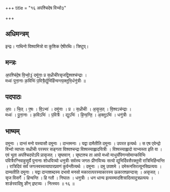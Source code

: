 +++
title = "१६ अपश्चिदेष विभ्वो३"

+++
## अधिमन्त्रम्
इन्द्रः। गाथिनो विश्वामित्रो वा कुशिक ऐषीरथिः। त्रिष्टुप्।

## मन्त्रः
अ॒पश्चि॑दे॒ष वि॒भ्वो॒३॒॑ दमू॑नाः॒ प्र स॒ध्रीची॑रसृजद्वि॒श्वश्च॑न्द्राः ।  
मध्वः॑ पुना॒नाः क॒विभिः॑ प॒वित्रै॒र्द्युभि॑र्हिन्वन्त्य॒क्तुभि॒र्धनु॑त्रीः ॥

## पदपाठः
अ॒पः । चि॒त् । ए॒षः । वि॒ऽभ्वः॑ । दमू॑नाः । प्र । स॒ध्रीचीः॑ । अ॒सृ॒ज॒त् । वि॒श्वऽच॑न्द्राः ।  
मध्वः॑ । पु॒ना॒नाः । क॒विऽभिः॑ । प॒वित्रैः॑ । द्युऽभिः॑ । हि॒न्व॒न्ति॒ । अ॒क्तुऽभिः॑ । धनु॑त्रीः ॥

## भाष्यम्
दमूनाः । दान्तं मनो यस्यासौ दमूनाः । दान्तमनाः । यद्वा दामैतीति दमूनाः । उपरत इत्यर्थः । स एष एवेन्द्रो विभ्वो व्याप्ताः सध्रीचीः परस्पर सङ्गता विश्वश्चन्द्रा विश्वस्याह्लादयित्रीः । विश्वस्याह्लादो याभ्यस्ता इति वा । एवं भूता अपश्चिदपोऽपि प्रासृजत् । सृष्तवान् । सृष्टाश्च ता आपो मध्वो माधुर्योपेणन्सोमान्कविभिः पवित्रैरग्निवाहुसूर्यै पुनानाः शोधयित्र्यो धनुत्रीः सर्वस्य जगतः प्रीणयित्र्यः सत्यो द्युभिर्दिवसैरक्तुभी रात्रिभिर्हिन्वन्ति । रात्रिदिवं सर्वं जगत्स्वस्वव्यापारप्रवणं कुर्वन्तीत्यर्थः । दमूनाः । दमु उपशमे । दमेरूनसिरत्यूनसिप्रत्ययः । दाम्यतीति दमूनाः । यद्वा दान्तशब्दस्य दभावो मनसो मकारात्परस्याकारस्य ऊकारश्छान्दास्ः । असृजत् । सृज विसर्गे । हिन्वन्ति । हि गतौ । निघातः । धनुत्रीः । धन धान्य इत्यस्मादशित्रादित्वादुत्रप्रत्ययः । शार्ङरवादिषु ङीन् द्रष्टव्यः । नित्स्वरः ॥ १६ ॥
